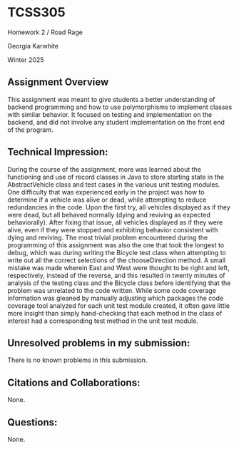 # TCSS305

Homework 2 / Road Rage

Georgia Karwhite

Winter 2025

## Assignment Overview
This assignment was meant to give students a better understanding of backend
programming and how to use polymorphisms to implement classes with similar behavior.
It focused on testing and implementation on the backend, and did not involve any student
implementation on the front end of the program.

## Technical Impression:

During the course of the assignment, more was learned about the functioning and use of record 
classes in Java to store starting state in the AbstractVehicle class and test cases in the various
 unit testing modules. One difficulty that was experienced early in the project was how to determine
  if a vehicle was alive or dead, while attempting to reduce redundancies in the code. Upon the 
  first try, all vehicles displayed as if they were dead, but all behaved normally (dying and 
  reviving as expected behaviorally). After fixing that issue, all vehicles displayed as if they were
   alive, even if they were stopped and exhibiting behavior consistent with dying and reviving. The 
   most trivial problem encountered during the programming of this assignment was also the one that 
   took the longest to debug, which was during writing the Bicycle test class when attempting to write
    out all the correct selections of the chooseDirection method. A small mistake was made wherein 
    East and West were thought to be right and left, respectively, instead of the reverse, and this 
    resulted in twenty minutes of analysis of the testing class and the Bicycle class before identifying
     that the problem was unrelated to the code written.
While some code coverage information was gleaned by manually adjusting which packages the code coverage 
tool analyzed for each unit test module created, it often gave little more insight than simply hand-checking 
that each method in the class of interest had a corresponding test method in the unit test module.


## Unresolved problems in my submission:
There is no known problems in this submission.

## Citations and Collaborations:
None.

## Questions:
None.

